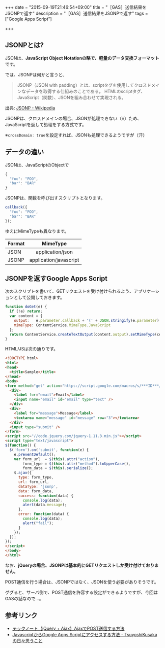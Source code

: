 +++
date = "2015-09-19T21:46:54+09:00"
title = "［GAS］送信結果をJSONPで返す"
description = "［GAS］送信結果をJSONPで返す"
tags = ["Google Apps Script"]

+++

## JSONPとは?

JSONは、<b>JavaScript Object Notationの略で、軽量のデータ交換フォーマット</b>です。

では、JSONPは何かと言うと、

> JSONP（JSON with padding）とは、scriptタグを使用してクロスドメインなデータを取得する仕組みのことである。 HTMLのscriptタグ、JavaScript（関数）、JSONを組み合わせて実現される。

出典: [JSONP - Wikipedia](https://ja.wikipedia.org/wiki/JSONP)

JSONPは、クロスドメインの場合、JSONが処理できない（※）ため、JavaScriptを返して処理をする方式です。

※`crossDomain: true`を設定すれば、JSONも処理できるようですが（汗）

## データの違い

JSONは、JavaScriptのObjectで

```javascript
{
  "foo": "FOO",
  "bar": "BAR"
}
```

JSONPは、関数を呼び出すスクリプトとなります。

```javascript
callback({
  "foo": "FOO",
  "bar": "BAR"
});
```

ゆえにMimeTypeも異なります。

| Format | MimeType |
|:-----------|:------------:|
| JSON | application/json |
| JSONP | application/javascript |

## JSONPを返すGoogle Apps Script

次のスクリプトを書いて、GETリクエストを受け付けられるよう、アプリケーションとして公開しておきます。

```javascript
function doGet(e) {
  if (!e) return;
  var content = {
    output:   e.parameter.callback + '(' + JSON.stringify(e.parameter) + ');',
    mimeType: ContentService.MimeType.JavaScript
  };
  return ContentService.createTextOutput(content.output).setMimeType(content.mimeType);
}
```

HTML/JSは次の通りです。

```html
<!DOCTYPE html>
<html>
<head>
  <title>Sample</title>
</head>
<body>
<form method="get" action="https://script.google.com/macros/s/***ID***/exec">
  <div>
    <label for="email">Email</label>
    <input name="email" id="email" type="text" />
  </div>
  <div>
    <label for="message">Message</label>
    <textarea name="message" id="message" row="3"></textarea>
  </div>
  <input type="submit" />
</form>
<script src="//code.jquery.com/jquery-1.11.3.min.js"></script>
<script type="text/javascript">
$(function() {
  $('form').on('submit', function(e) {
    e.preventDefault();
    var form_url  = $(this).attr("action"),
        form_type = $(this).attr("method").toUpperCase(),
        form_data = $(this).serialize();
    $.ajax({
      type: form_type,
      url: form_url,
      dataType: 'jsonp',
      data: form_data,
      success: function(data) {
        console.log(data);
        alert(data.message);
      },
      error: function(data) {
        console.log(data);
        alert("fail");
      }
    });
  });
});
</script>
</body>
</html>
```

なお、<b>jQueryの場合、JSONPは基本的にGETリクエストしか受け付けておりません</b>。

POST通信を行う場合は、JSONPではなく、JSONを使う必要がありそうです。

ググると、サーバ側で、POST通信を許容する設定ができるようですが、今回はGASの話なので…。

## 参考リンク

- [テックノート【jQuery + Ajax】AjaxでPOST送信する方法](http://javatechnology.net/ajax/post-submit/)
- [JavascriptからGoogle Apps Scriptにアクセスする方法 - TsuyoshiKusakaの日々思うこと](http://d.hatena.ne.jp/tk_4dd/20130511)

